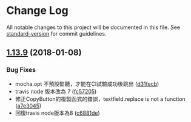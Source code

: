 # Change Log

All notable changes to this project will be documented in this file. See [standard-version](https://github.com/conventional-changelog/standard-version) for commit guidelines.

<a name="1.13.9"></a>
## [1.13.9](https://github.com/i3thuan5/demo-ui/compare/1.13.8...1.13.9) (2018-01-08)


### Bug Fixes

* mocha.opt 不預設監聽，才能在CI試驗成功後跳出 ([d31fecb](https://github.com/i3thuan5/demo-ui/commit/d31fecb))
* travis node 版本改為 7 ([fc57205](https://github.com/i3thuan5/demo-ui/commit/fc57205))
* 修正CopyButton的複製函式的錯誤，textfield.replace is not a function ([a7e3045](https://github.com/i3thuan5/demo-ui/commit/a7e3045))
* 回復travis node版本為8 ([c6881de](https://github.com/i3thuan5/demo-ui/commit/c6881de))

